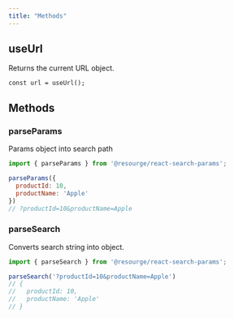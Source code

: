 ```yaml
---
title: "Methods"
---
```


## useUrl

Returns the current URL object.

```tsx
const url = useUrl();
```

## Methods

### parseParams

Params object into search path

```jsx
import { parseParams } from '@resourge/react-search-params';

parseParams({
  productId: 10,
  productName: 'Apple'
})
// ?productId=10&productName=Apple
```

### parseSearch

Converts search string into object.

```jsx
import { parseSearch } from '@resourge/react-search-params';

parseSearch('?productId=10&productName=Apple')
// {
//   productId: 10,
//   productName: 'Apple'
// }
```